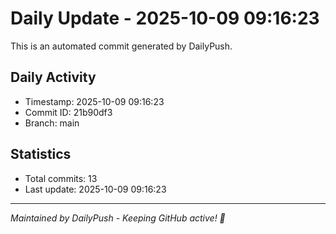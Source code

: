 # Daily Update - 2025-10-09 09:16:23

This is an automated commit generated by DailyPush.

## Daily Activity
- Timestamp: 2025-10-09 09:16:23
- Commit ID: 21b90df3
- Branch: main

## Statistics
- Total commits: 13
- Last update: 2025-10-09 09:16:23

---
*Maintained by DailyPush - Keeping GitHub active! 🚀*
